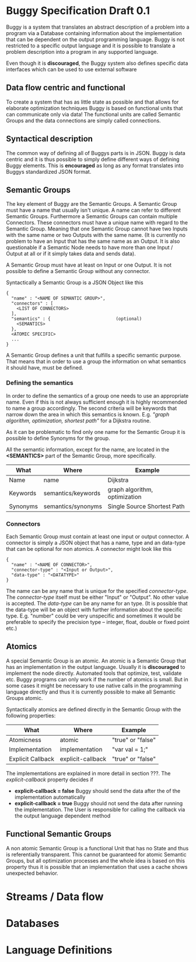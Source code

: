 # Buggy Specification Draft 0.1

Buggy is a system that translates an abstract description of a problem
into a program via a Database containing information about the implementation
that can be dependent on the output programming language. Buggy is not
restricted to a specific output language and it is possible to translate
a problem description into a program in any supported language.

Even though it is **discouraged**, the Buggy system also defines specific data
interfaces which can be used to use external software

## Data flow centric and functional

To create a system that has as little state as possible and that allows for
elaborate optimization techniques Buggy is based on functional units that can
communicate only via data! The functional units are called Semantic Groups and
the data connections are simply called connections.

## Syntactical description

The common way of defining all of Buggys parts is in JSON. Buggy is data centric
and it is thus possible to simply define different ways of defining Buggy
elements. This is **encouraged** as long as any format translates into Buggys
standardized JSON format.

## Semantic Groups

The key element of Buggy are the Semantic Groups. A Semantic Group must have
a name that usually isn't unique. A name can refer to different Semantic Groups.
Furthermore a Semantic Groups can contain multiple Connectors. These connectors
 must have a unique name with regard to the Semantic Group. Meaning that one
 Semantic Group cannot have two Inputs with the same name or two Outputs with
 the same name. (It is currently no problem to have an Input that has the same
 name as an Output. It is also questionable if a Semantic Node needs to have
 more than one Input / Output at all or if it simply takes data and sends data).

 A Semantic Group must have at least on Input or one Output. It is not possible
 to define a Semantic Group without any connector.

Syntactically a Semantic Group is a JSON Object like this

```
{
  "name" : "<NAME OF SEMANTIC GROUP>",
  "connectors" : [
    <LIST OF CONNECTORS>
  ],
  "semantics" : {                         (optional)
    <SEMANTICS>
  },
  <ATOMIC SPECIFIC>
  ...
}
```

A Semantic Group defines a unit that fulfills a specific semantic purpose. That
means that in order to use a group the information on what semantics it should
have, must be defined.

### Defining the semantics

In order to define the semantics of a group one needs to use an appropriate name.
Even if this is not always sufficient enough it is highly recommended to name
a group accordingly. The second criteria will be keywords that narrow down
the area in which this semantics is known. E.g.
*"graph algorithm, optimization, shortest path"* for a Dijkstra routine.

As it can be problematic to find only one name for the Semantic Group it is
possible to define Synonyms for the group.

All the semantic information, except for the name, are located in the
**&lt;SEMANTICS&gt;** part of the Semantic Group, more specifically.

| **What** | **Where**                | **Example**                   |
|----------|--------------------------|-------------------------------|
| Name     | name                     | Dijkstra                      |
| Keywords | semantics/keywords       | graph algorithm, optimization |
| Synonyms | semantics/synonyms       | Single Source Shortest Path   |

### Connectors

Each Semantic Group must contain at least one input or output connector. A
connector is simply a JSON object that has a name, type and an
data-type that can be optional for non atomics. A connector might look like this

```
{
  "name" : "<NAME OF CONNECTOR>",
  "connector-type" : "<Input or Output>",
  "data-type" : "<DATATYPE>"
}
```

The name can be any name that is unique for the specified *connector-type*. The
*connector-type* itself must be either "Input" or "Output". No other value is
accepted. The *data-type* can be any name for an type. (It is possible that the
data-type will be an object with further information about the specific type.
E.g. "number" could be very unspecific and sometimes it would be preferable to
specify the precision type &ndash; integer, float, double or fixed point etc.)


## Atomics

A special Semantic Group is an atomic. An atomic is a Semantic Group that
has an implementation in the output language. Usually it is **discouraged** to
implement the node directly. Automated tools that optimize, test, validate etc.
Buggy programs can only work if the number of atomics is small. But in some cases
it might be necessary to use native calls in the programming language directly
and thus it is currently possible to make all Semantic Groups atomic.

Syntactically atomics are defined directly in the Semantic Group with the
following properties:

| **What**       | **Where**                | **Example**                   |
|----------------|--------------------------|-------------------------------|
| Atomicness     | atomic                   | "true" or "false"             |
| Implementation | implementation           | "var val = 1;"                |
| Explicit Callback | explicit-callback     | "true" or "false"             |

The implementations are explained in more detail in section ???. The
*explicit-callback* property decides if
 * **explicit-callback = false** Buggy should send the data after the of the
 implementation automatically
 * **explicit-callback = true** Buggy should not send the data after running the
 implementation. The User is responsible for calling the callback via the output language
 dependent method

## Functional Semantic Groups

 A non atomic Semantic Group is a functional Unit that has no State and thus is
 referentially transparent. This cannot be guaranteed for atomic Semantic Groups,
 but all optimization processes and the whole idea is based on this property
 thus it is possible that an implementation that uses a cache shows unexpected
 behavior.

# Streams / Data flow


# Databases

# Language Definitions
